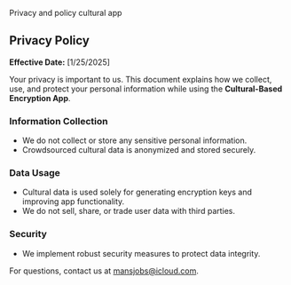 Privacy and policy cultural app

## Privacy Policy

**Effective Date:** [1/25/2025]

Your privacy is important to us. This document explains how we collect, use, and protect your personal information while using the **Cultural-Based Encryption App**.

### Information Collection
- We do not collect or store any sensitive personal information.
- Crowdsourced cultural data is anonymized and stored securely.

### Data Usage
- Cultural data is used solely for generating encryption keys and improving app functionality.
- We do not sell, share, or trade user data with third parties.

### Security
- We implement robust security measures to protect data integrity.

For questions, contact us at [mansjobs@icloud.com](mailto:mansjobs@icloud.com).
